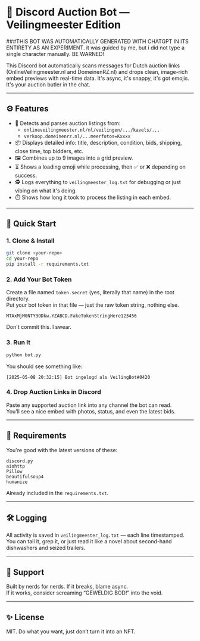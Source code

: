 # 🧠 Discord Auction Bot — Veilingmeester Edition


###THIS BOT WAS AUTOMATICALLY GENERATED WITH CHATGPT IN ITS ENTIRETY AS AN EXPERIMENT. it was guided by me, but i did not type a single character manually. BE WARNED!


This Discord bot automatically scans messages for Dutch auction links (OnlineVeilingmeester.nl and DomeinenRZ.nl) and drops clean, image-rich embed previews with real-time data. It's async, it's snappy, it's got emojis. It's your auction butler in the chat.

---

## ⚙️ Features

- 🧠 Detects and parses auction listings from:
  - `onlineveilingmeester.nl/nl/veilingen/.../kavels/...`
  - `verkoop.domeinenrz.nl/...meerfotos=Kxxxx`
- 📦 Displays detailed info: title, description, condition, bids, shipping, close time, top bidders, etc.
- 🖼️ Combines up to 9 images into a grid preview.
- ⏳ Shows a loading emoji while processing, then ✅ or ❌ depending on success.
- 🕵️ Logs everything to `veilingmeester_log.txt` for debugging or just vibing on what it's doing.
- ⏱️ Shows how long it took to process the listing in each embed.

---

## 🚀 Quick Start

### 1. Clone & Install

```bash
git clone <your-repo>
cd your-repo
pip install -r requirements.txt
```

### 2. Add Your Bot Token

Create a file named `token.secret` (yes, literally that name) in the root directory.  
Put your bot token in that file — just the raw token string, nothing else.

```
MTAxMjM0NTY3ODkw.YZABCD.FakeTokenStringHere123456
```

Don't commit this. I swear.

### 3. Run It

```bash
python bot.py
```

You should see something like:

```
[2025-05-08 20:32:15] Bot ingelogd als VeilingBot#0420
```

### 4. Drop Auction Links in Discord

Paste any supported auction link into any channel the bot can read.  
You’ll see a nice embed with photos, status, and even the latest bids.

---

## 🔗 Requirements

You're good with the latest versions of these:

```
discord.py
aiohttp
Pillow
beautifulsoup4
humanize
```

Already included in the `requirements.txt`.

---

## 🛠️ Logging

All activity is saved in `veilingmeester_log.txt` — each line timestamped.  
You can tail it, grep it, or just read it like a novel about second-hand dishwashers and seized trailers.

---

## 💬 Support

Built by nerds for nerds. If it breaks, blame async.  
If it works, consider screaming “GEWELDIG BOD!” into the void.

---

## ✨ License

MIT. Do what you want, just don’t turn it into an NFT.
